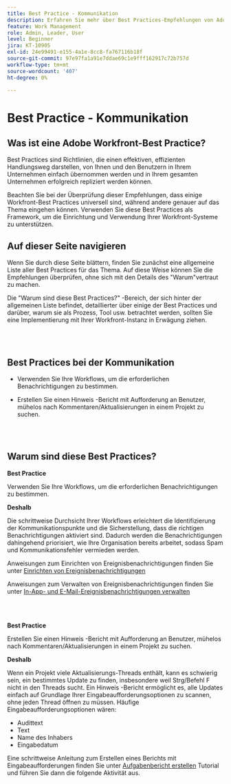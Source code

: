 ```yaml
---
title: Best Practice - Kommunikation
description: Erfahren Sie mehr über Best Practices-Empfehlungen von Adobe Workfront-Experten zum Einrichten und Verwalten von Kommunikationsbenachrichtigungen in Workfront.
feature: Work Management
role: Admin, Leader, User
level: Beginner
jira: KT-10905
exl-id: 24e99491-e155-4a1e-8cc8-fa767116b18f
source-git-commit: 97e97fa1a91e7ddae69c1e9fff162917c72b757d
workflow-type: tm+mt
source-wordcount: '407'
ht-degree: 0%

---
```


# Best Practice - Kommunikation

## Was ist eine Adobe Workfront-Best Practice?

Best Practices sind Richtlinien, die einen effektiven, effizienten Handlungsweg darstellen, von Ihnen und den Benutzern in Ihrem Unternehmen einfach übernommen werden und in Ihrem gesamten Unternehmen erfolgreich repliziert werden können.

Beachten Sie bei der Überprüfung dieser Empfehlungen, dass einige Workfront-Best Practices universell sind, während andere genauer auf das Thema eingehen können. Verwenden Sie diese Best Practices als Framework, um die Einrichtung und Verwendung Ihrer Workfront-Systeme zu unterstützen.

## Auf dieser Seite navigieren

Wenn Sie durch diese Seite blättern, finden Sie zunächst eine allgemeine Liste aller Best Practices für das Thema. Auf diese Weise können Sie die Empfehlungen überprüfen, ohne sich mit den Details des &quot;Warum&quot;vertraut zu machen.

Die &quot;Warum sind diese Best Practices?&quot; -Bereich, der sich hinter der allgemeinen Liste befindet, detaillierter über einige der Best Practices und darüber, warum sie als Prozess, Tool usw. betrachtet werden, sollten Sie eine Implementierung mit Ihrer Workfront-Instanz in Erwägung ziehen.

</br>
</br>

## Best Practices bei der Kommunikation

* Verwenden Sie Ihre Workflows, um die erforderlichen Benachrichtigungen zu bestimmen.

* Erstellen Sie einen Hinweis -Bericht mit Aufforderung an Benutzer, mühelos nach Kommentaren/Aktualisierungen in einem Projekt zu suchen.

</br>
</br>

## Warum sind diese Best Practices?

**Best Practice**

Verwenden Sie Ihre Workflows, um die erforderlichen Benachrichtigungen zu bestimmen.

**Deshalb**

Die schrittweise Durchsicht Ihrer Workflows erleichtert die Identifizierung der Kommunikationspunkte und die Sicherstellung, dass die richtigen Benachrichtigungen aktiviert sind. Dadurch werden die Benachrichtigungen dahingehend priorisiert, wie Ihre Organisation bereits arbeitet, sodass Spam und Kommunikationsfehler vermieden werden.

Anweisungen zum Einrichten von Ereignisbenachrichtigungen finden Sie unter [Einrichten von Ereignisbenachrichtigungen](https://experienceleague.adobe.com/docs/workfront-learn/tutorials-workfront/administration-and-setup/email-and-in-app-notifications/admin-set-up-event-notifications.html)

Anweisungen zum Verwalten von Ereignisbenachrichtigungen finden Sie unter [In-App- und E-Mail-Ereignisbenachrichtigungen verwalten](https://experienceleague.adobe.com/docs/workfront-learn/tutorials-workfront/administration-and-setup/email-and-in-app-notifications/manage-inapp-and-email-notifications.html)

</br>
</br>


**Best Practice**

Erstellen Sie einen Hinweis -Bericht mit Aufforderung an Benutzer, mühelos nach Kommentaren/Aktualisierungen in einem Projekt zu suchen.



**Deshalb**

Wenn ein Projekt viele Aktualisierungs-Threads enthält, kann es schwierig sein, ein bestimmtes Update zu finden, insbesondere weil Strg/Befehl F nicht in den Threads sucht. Ein Hinweis -Bericht ermöglicht es, alle Updates einfach auf Grundlage Ihrer Eingabeaufforderungsoptionen zu scannen, ohne jeden Thread öffnen zu müssen. Häufige Eingabeaufforderungsoptionen wären:

* Audittext
* Text
* Name des Inhabers
* Eingabedatum

Eine schrittweise Anleitung zum Erstellen eines Berichts mit Eingabeaufforderungen finden Sie unter [Aufgabenbericht erstellen](https://experienceleague.adobe.com/docs/workfront-learn/tutorials-workfront/reporting/basic-reporting/create-a-task-report.html) Tutorial und führen Sie dann die folgende Aktivität aus.

